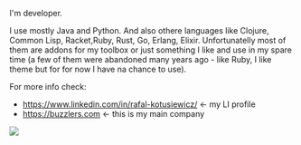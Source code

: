 I'm developer. 

I use mostly Java and Python. And also othere languages like Clojure, Common Lisp, Racket,Ruby, Rust, Go, Erlang, Elixir. Unfortunatelly most of them are addons for my toolbox or just something I like and use in my spare time (a few of them were abandoned many years ago - like Ruby, I like theme but for for now I have na chance to use).

For more info check:
<!-- * https://jjhop.info <- my dev site -->
* https://www.linkedin.com/in/rafal-kotusiewicz/ <- my LI profile
* https://buzzlers.com <- this is my main company
<!-- * ~https://nexonit.com  <- this is my second company (consulting mainly)~ -->


<img align="center" src="https://github-readme-stats.vercel.app/api/top-langs/?username=jjhop&layout=compact&theme=buefy" />
